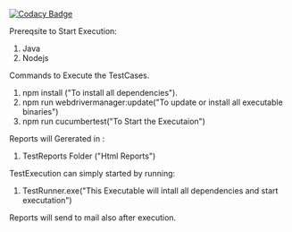 [![Codacy Badge](https://app.codacy.com/project/badge/Grade/9ec86f6208a9445089531a7358758d1f)](https://www.codacy.com/manual/lkumarra/ProtractorBDDFramework?utm_source=github.com&amp;utm_medium=referral&amp;utm_content=lkumarra/ProtractorBDDFramework&amp;utm_campaign=Badge_Grade)

Prereqsite to Start Execution:
1. Java
2. Nodejs

Commands to Execute the TestCases.
1. npm install ("To install all dependencies").
2. npm run webdrivermanager:update("To update or install all executable binaries")
3. npm run cucumbertest("To Start the Executaion")

Reports will Gererated in :
1. TestReports Folder ("Html Reports")

TestExecution can simply started by running:
1. TestRunner.exe("This Executable will intall all dependencies and start executation")

Reports will send to mail also after execution.